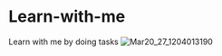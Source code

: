 # Learn-with-me
Learn with me by doing tasks 
![Mar20_27_1204013190](https://user-images.githubusercontent.com/91256009/174526888-6f105921-03c6-4d53-bd5a-3c1df1ff56ce.jpg)

